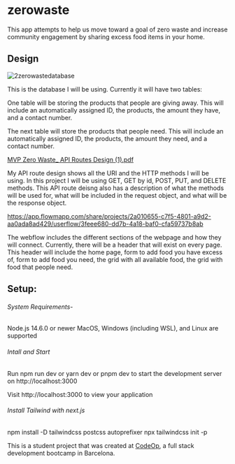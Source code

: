 

# zerowaste
This app attempts to help us move toward a goal of zero waste and increase community engagement by sharing excess food items in your home.

## Design 

![2zerowastedatabase](https://user-images.githubusercontent.com/112785177/212876420-85a6ce32-0afc-4cc7-ad31-6088d2bc6e46.png)

This is the database I will be using. Currently it will have two tables:

One table will be storing the products that people are giving away. This will include an automatically assigned ID, the products, the amount they have, and a contact number.

The next table will store the products that people need. This will include an automatically assigned ID, the products, the amount they need, and a contact number.

[MVP Zero Waste_ API Routes Design (1).pdf](https://github.com/goldet/zerowaste/files/10433415/MVP.Zero.Waste_.API.Routes.Design.1.pdf)

My API route design shows all the URI and the HTTP methods I will be using. In this project I will be using GET, GET by id, POST, PUT, and DELETE methods. This API route deisng also has a description of what the methods will be used for, what will be included in the request object, and what will be the response object. 
 
https://app.flowmapp.com/share/projects/2a010655-c7f5-4801-a9d2-aa0ada8ad429/userflow/3feee680-dd7b-4a18-baf0-cfa59737b8ab
 
The webflow includes the different sections of the webpage and how they will connect. Currently, there will be a header that will exist on every page. This header will include the home page, form to add food you have excess of, form to add food you need, the grid with all available food, the grid with food that people need. 


## Setup:

###### System Requirements-
Node.js 14.6.0 or newer
MacOS, Windows (including WSL), and Linux are supported

###### Intall and Start

Run npm run dev or yarn dev or pnpm dev to start the development server on http://localhost:3000

Visit http://localhost:3000 to view your application

###### Install Tailwind with next.js

npm install -D tailwindcss postcss autoprefixer
npx tailwindcss init -p


This is a student project that was created at [CodeOp](http://codeop.tech), a full stack development bootcamp in Barcelona.

